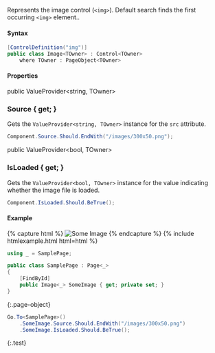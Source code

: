 Represents the image control (`<img>`).
Default search finds the first occurring `<img>` element..

#### Syntax

```cs
[ControlDefinition("img")]
public class Image<TOwner> : Control<TOwner>
    where TOwner : PageObject<TOwner>
```

#### Properties

<div class="member">
    <span class="head"><span class="keyword">public</span> <span class="type">ValueProvider</span><wbr>&lt;<span class="keyword">string</span>, <span class="type">TOwner</span>&gt;</span>
    <h3><span class="body">Source</span><span class="tail"> { <span class="keyword">get</span>; }</span></h3>
</div>

Gets the `ValueProvider<string, TOwner>` instance for the `src` attribute.

```cs
Component.Source.Should.EndWith("/images/300x50.png");
```

<div class="member">
    <span class="head"><span class="keyword">public</span> <span class="type">ValueProvider</span><wbr>&lt;<span class="keyword">bool</span>, <span class="type">TOwner</span>&gt;</span>
    <h3><span class="body">IsLoaded</span><span class="tail"> { <span class="keyword">get</span>; }</span></h3>
</div>

Gets the `ValueProvider<bool, TOwner>` instance for the value indicating whether the image file is loaded.

```cs
Component.IsLoaded.Should.BeTrue();
```

#### Example

{% capture html %}
<img id="some-image" src="/assets/images/300x50.png"
     alt="Some Image">
{% endcapture %}
{% include htmlexample.html html=html %}

```cs
using _ = SamplePage;

public class SamplePage : Page<_>
{
    [FindById]
    public Image<_> SomeImage { get; private set; }
}
```
{:.page-object}

```cs
Go.To<SamplePage>()
    .SomeImage.Source.Should.EndWith("/images/300x50.png")
    .SomeImage.IsLoaded.Should.BeTrue();
```
{:.test}